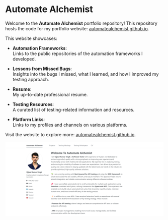 # Automate Alchemist

Welcome to the **Automate Alchemist** portfolio repository! This repository hosts the code for my portfolio website: [automatealchemist.github.io](https://automatealchemist.github.io/).

This website showcases:  

- **Automation Frameworks**:  
  Links to the public repositories of the automation frameworks I developed.  

- **Lessons from Missed Bugs**:  
  Insights into the bugs I missed, what I learned, and how I improved my testing approach.  

- **Resume**:  
  My up-to-date professional resume.  

- **Testing Resources**:  
  A curated list of testing-related information and resources.  

- **Platform Links**:  
  Links to my profiles and channels on various platforms.  

Visit the website to explore more: [automatealchemist.github.io](https://automatealchemist.github.io/).



![Automate Alchemist Homepage](https://github.com/automatealchemist/automatealchemist.github.io/blob/master/images/homepage.png?timestamp=20241120)
